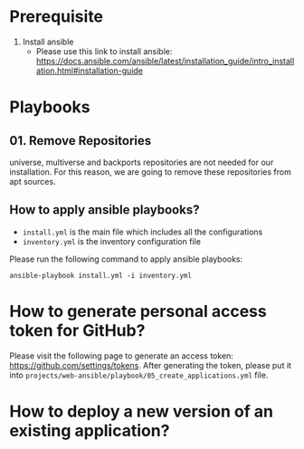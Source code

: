 # Prerequisite
1. Install ansible
   - Please use this link to install ansible: https://docs.ansible.com/ansible/latest/installation_guide/intro_installation.html#installation-guide

# Playbooks

## 01. Remove Repositories
universe, multiverse and backports repositories are not needed for our installation. For this reason,
we are going to remove these repositories from apt sources.

## How to apply ansible playbooks?
- `install.yml` is the main file which includes all the configurations
- `inventory.yml` is the inventory configuration file

Please run the following command to apply ansible playbooks:
```shell
ansible-playbook install.yml -i inventory.yml
```

# How to generate personal access token for GitHub?
Please visit the following page to generate an access token: https://github.com/settings/tokens.
After generating the token, please put it into `projects/web-ansible/playbook/05_create_applications.yml`
file.

# How to deploy a new version of an existing application?
